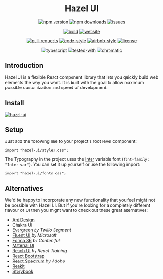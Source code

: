 <div align="center">

# Hazel UI

[![npm version](https://img.shields.io/npm/v/hazel-ui.svg?style=flat)](https://www.npmjs.com/package/hazel-ui)
[![npm downloads](https://img.shields.io/npm/dw/hazel-ui)](https://www.npmjs.com/package/hazel-ui)
[![issues](https://img.shields.io/github/issues/hazel-ui/hazel-ui.svg)](https://github.com/hazel-ui/hazel-ui/issues)

[![build](https://github.com/hazel-ui/hazel-ui/workflows/build/badge.svg)](https://github.com/hazel-ui/hazel-ui/actions)
[![website](https://img.shields.io/website-up-down-green-red/https/hazel-ui.github.io.svg)](https://hazel-ui.github.io)

[![pull-requests](https://img.shields.io/badge/PRs-welcome-brightgreen.svg)](CONTRIBUTING.md)
[![code-style](https://img.shields.io/badge/code_style-prettier-ff69b4.svg)](https://prettier.io/)
[![airbnb-style](https://img.shields.io/badge/eslint-airbnb-4B32C3.svg)](https://github.com/airbnb/javascript)
[![license](https://img.shields.io/github/license/sourcerer-io/hall-of-fame.svg?colorB=ff0000)](LICENSE)

[![typescript](https://badgen.net/badge/Built%20With/TypeScript/blue)](https://www.typescriptlang.org/)
[![tested-with](https://img.shields.io/badge/tested_with-jest-99424f.svg)](https://jestjs.io/)
[![chromatic](https://badgen.net/badge/tested%20with/chromatic/fc521f)](https://chromatic.com/library?appId=5f9856a52896dc002243924e&branch=main)

</div>

## Introduction

Hazel UI is a flexible React component library that lets you quickly build web elements the way you want. It is built with the goal to allow maximum possible customization and speed of development.

## Install

[![hazel-ui](https://nodei.co/npm/hazel-ui.png)](https://npmjs.org/package/hazel-ui)

## Setup

Just add the following line to your project's root level component:

```tsx
import "hazel-ui/styles.css";
```

The Typography in the project uses the [Inter][1] variable font (`font-family: "Inter var"`). You can set it up yourself or use the following import:

```tsx
import "hazel-ui/fonts.css";
```

## Alternatives

We'd be happy to incorporate any new functionality that you feel might not be possible with Hazel UI. But if you're looking for a completely different flavour of UI then you might want to check out these great alternatives:

- [Ant Design](https://github.com/react-component)
- [Chakra UI](https://github.com/chakra-ui/chakra-ui)
- [Evergreen](https://evergreen.segment.com/components) _by Twilio Segment_
- [Fluent UI](https://github.com/microsoft/fluentui) _by Microsoft_
- [Forma 36](https://github.com/contentful/forma-36) _by Contentful_
- [Material UI](https://material-ui.com/getting-started/usage/)
- [Reach UI](https://reach.tech/) _by React Training_
- [React Bootstrap](https://react-bootstrap.github.io/)
- [React Spectrum](https://react-spectrum.adobe.com/react-spectrum/index.html) _by Adobe_
- [Reakit](https://github.com/reakit/reakit)
- [Storybook](https://github.com/storybookjs/design-system)

[1]: https://github.com/rsms/inter

